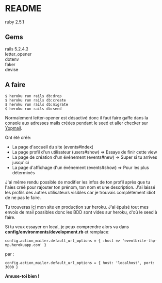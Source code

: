 # README

ruby 2.5.1  

## Gems

rails 5.2.4.3  
letter_opener  
dotenv  
faker  
devise  

## A faire
```
$ heroku run rails db:drop  
$ heroku run rails db:create  
$ heroku run rails db:migrate  
$ heroku run rails db:seed  
```

Normalement letter-opener est désactivé donc il faut faire gaffe dans la console aux adresses mails créées pendant le seed et aller checker sur [Yopmail](https://yopmail.com/).

Ont été créé:
* La page d'accueil du site (events#index)
* La page profil d'un utilisateur (users#show) => Essaye de finir cette view
* La page de création d'un événement (events#new) => Super si tu arrives jusqu'ici
* La page d'affichage d'un événement (events#show) => Pour les plus déterminés

J'ai même rendu possible de modifier les infos de ton profil après que tu l'aies créé pour rajouter ton prénom, ton nom et une description. J'ai laissé les profils des autres utilisateurs visibles car je trouvais complètement idiot de ne pas le faire.

Tu trouveras [ici](https://eventbrite-thp-mp.herokuapp.com/) mon site en production sur heroku.
J'ai épuisé tout mes envois de mail possibles donc les BDD sont vides sur heroku, d'où le seed à faire.

Si tu veux essayer en local, je peux comprendre alors va dans **config/environments/development.rb** et remplace:  
```
config.action_mailer.default_url_options = { :host => 'eventbrite-thp-mp.herokuapp.com' }
```
  
par :  
```
config.action_mailer.default_url_options = { host: 'localhost', port: 3000 }
```
  
**Amuse-toi bien !**



